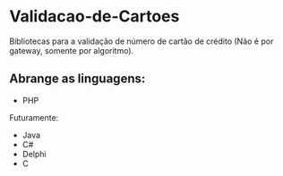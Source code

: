 # Validacao-de-Cartoes
Bibliotecas para a validação de número de cartão de crédito (Não é por gateway, somente por algoritmo).

## Abrange as linguagens:
- PHP

Futuramente:
- Java
- C#
- Delphi
- C
